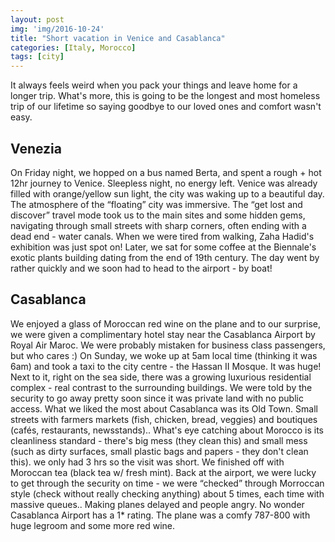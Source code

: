 ```yaml
---
layout: post
img: 'img/2016-10-24'
title: "Short vacation in Venice and Casablanca"
categories: [Italy, Morocco]
tags: [city]
---
```


It always feels weird when you pack your things and leave home for a longer trip. What's more, this is going to be the longest and most homeless trip of our lifetime so saying goodbye to our loved ones and comfort wasn't easy.

## Venezia

On Friday night, we hopped on a bus named Berta, and spent a rough + hot 12hr journey to Venice. Sleepless night, no energy left. Venice was already filled with orange/yellow sun light, the city was waking up to a beautiful day. 
The atmosphere of the “floating” city was immersive. The “get lost and discover” travel mode took us to the main sites and some hidden gems, navigating through small streets with sharp corners, often ending with a dead end - water canals.  When we were tired from walking, Zaha Hadid's exhibition was just spot on! Later, we sat for some coffee at the Biennale's exotic plants building dating from the end of 19th century. The day went by rather quickly and we soon had to head to the airport - by boat! 

## Casablanca

We enjoyed a glass of Moroccan red wine on the plane and to our surprise, we were given a complimentary hotel stay near the Casablanca Airport by Royal Air Maroc. We were probably mistaken for business class passengers, but who cares :) 
On Sunday, we woke up at 5am local time (thinking it was 6am) and took a taxi to the city centre - the Hassan II Mosque. It was huge! Next to it, right on the sea side, there was a growing luxurious residential complex - real contrast to the surrounding buildings. We were told by the security to go away pretty soon since it was private land with no public access. What we liked the most about Casablanca was its Old Town. Small streets with farmers markets (fish, chicken, bread, veggies) and boutiques (cafés, restaurants, newsstands).. What's eye catching about Morocco is its cleanliness standard - there's big mess (they clean this) and small mess (such as dirty surfaces, small plastic bags and papers - they don't clean this). we only had 3 hrs so the visit was short. We finished off with Moroccan tea (black tea w/ fresh mint). Back at the airport, we were lucky to get through the security on time - we were “checked” through Morroccan style (check without really checking anything) about 5 times, each time with massive queues.. Making planes delayed and people angry. No wonder Casablanca Airport has a 1* rating. The plane was a comfy 787-800 with huge legroom and some more red wine. 
